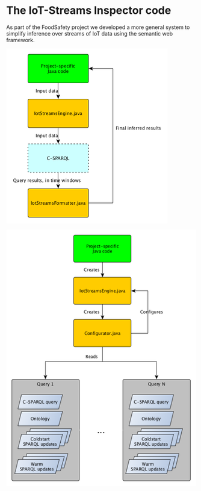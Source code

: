 # The IoT-Streams Inspector code

As part of the FoodSafety project we developed a more general system
to simplify inference over streams of IoT data
using the semantic web framework.

![Data flow](https://github.com/m-markovic/IoT-Stream-Inspector/raw/master/docs/run-diagram.png "Data flow")

![Setting up your inference](https://github.com/m-markovic/IoT-Stream-Inspector/raw/master/docs/config-diagram.png "Setting up your inference")
